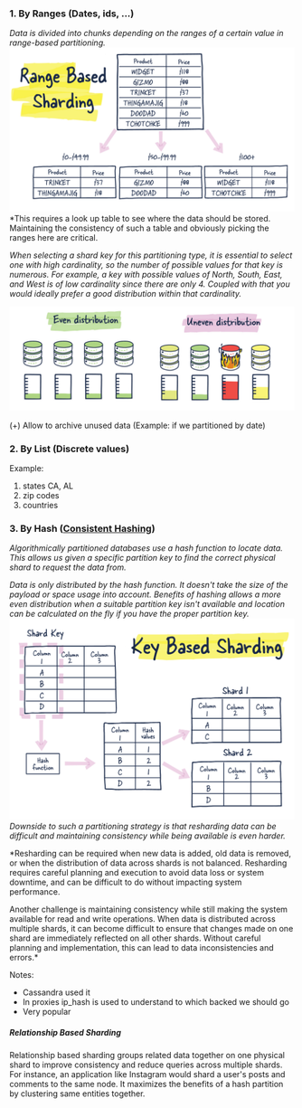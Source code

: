 ### 1. By Ranges (Dates, ids, ...)

*Data is divided into chunks depending on the ranges of a certain value in range-based partitioning.*
![Pasted image 20230605125424](../../../../../../_Attachments/Pasted%20image%2020230605125424.png)
*This requires a look up table to see where the data should be stored. Maintaining the consistency of such a table and obviously picking the ranges here are critical.

*When selecting a shard key for this partitioning type, it is essential to select one with high cardinality, so the number of possible values for that key is numerous. For example, a key with possible values of North, South, East, and West is of low cardinality since there are only 4. Coupled with that you would ideally prefer a good distribution within that cardinality.*

![Pasted image 20230605125531](../../../../../../_Attachments/Pasted%20image%2020230605125531.png)

(+) Allow to archive unused data (Example: if we partitioned by date)

### 2. By List (Discrete values)

Example: 
1. states CA, AL
2. zip codes
3. countries

### 3. By Hash ([Consistent Hashing](../../../../../2.%20Architecture/1.%20Concepts/Consistent%20Hashing.md))

*Algorithmically partitioned databases use a hash function to locate data. This allows us given a specific partition key to find the correct physical shard to request the data from.*

*Data is only distributed by the hash function. It doesn't take the size of the payload or space usage into account. Benefits of hashing allows a more even distribution when a suitable partition key isn't available and location can be calculated on the fly if you have the proper partition key.*
![Pasted image 20230605125044](../../../../../../_Attachments/Pasted%20image%2020230605125044.png)
*Downside to such a partitioning strategy is that resharding data can be difficult and maintaining consistency while being available is even harder.*

*Resharding can be required when new data is added, old data is removed, or when the distribution of data across shards is not balanced. Resharding requires careful planning and execution to avoid data loss or system downtime, and can be difficult to do without impacting system performance. 

Another challenge is maintaining consistency while still making the system available for read and write operations. When data is distributed across multiple shards, it can become difficult to ensure that changes made on one shard are immediately reflected on all other shards. Without careful planning and implementation, this can lead to data inconsistencies and errors.*

Notes:
* Cassandra used it
* In proxies ip_hash is used to understand to which backed we should go
* Very popular

##### Relationship Based Sharding

Relationship based sharding groups related data together on one physical shard to improve consistency and reduce queries across multiple shards. For instance, an application like Instagram would shard a user's posts and comments to the same node. It maximizes the benefits of a hash partition by clustering same entities together.